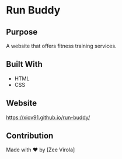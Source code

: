 # Run Buddy

## Purpose
A website that offers fitness training services.

## Built With
* HTML
* CSS

## Website
https://xiov91.github.io/run-buddy/

## Contribution
Made with ❤️ by [Zee Virola]
